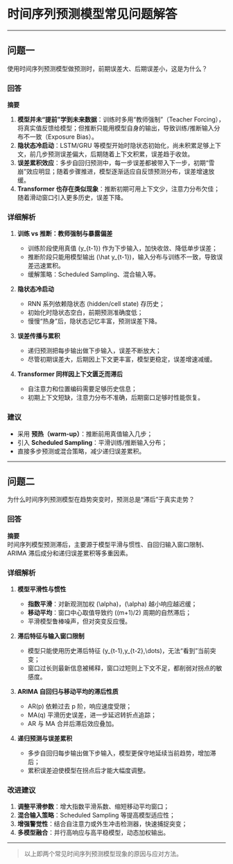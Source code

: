 # 时间序列预测模型常见问题解答

---

## 问题一  
使用时间序列预测模型做预测时，前期误差大、后期误差小，这是为什么？

### 回答

**摘要**  
1. **模型并未“提前”学到未来数据**：训练时多用“教师强制”（Teacher Forcing），将真实值反馈给模型；但推断只能用模型自身的输出，导致训练/推断输入分布不一致（Exposure Bias）。  
2. **隐状态冷启动**：LSTM/GRU 等模型开始时隐状态初始化，尚未积累足够上下文，前几步预测误差偏大，后期随着上下文积累，误差趋于收敛。  
3. **误差累积效应**：多步自回归预测中，每一步误差都被带入下一步，初期“雪崩”效应明显；随着步骤推进，模型逐渐适应自反馈预测分布，误差增速放缓。  
4. **Transformer 也存在类似现象**：推断初期可用上下文少，注意力分布欠佳；随着滑动窗口引入更多历史，误差下降。

### 详细解析

1. **训练 vs 推断：教师强制与暴露偏差**  
   - 训练阶段使用真值 \(y_{t-1}\) 作为下步输入，加快收敛、降低单步误差；  
   - 推断阶段只能用模型输出 \(\hat y_{t-1}\)，输入分布与训练不一致，导致误差迅速累积。  
   - 缓解策略：Scheduled Sampling、混合输入等。

2. **隐状态冷启动**  
   - RNN 系列依赖隐状态 (hidden/cell state) 存历史；  
   - 初始化时隐状态空白，前期预测准确度低；  
   - 慢慢“热身”后，隐状态记忆丰富，预测误差下降。

3. **误差传播与累积**  
   - 递归预测把每步输出做下步输入，误差不断放大；  
   - 尽管初期误差大，后期因上下文更丰富，模型更稳定，误差增速减缓。

4. **Transformer 同样因上下文匮乏而滞后**  
   - 自注意力和位置编码需要足够历史信息；  
   - 初期上下文短缺，注意力分布不准确，后期窗口足够时性能恢复。

### 建议  
- 采用 **预热（warm-up）**：推断前用真值输入几步；  
- 引入 **Scheduled Sampling**：平滑训练/推断输入分布；  
- 直接多步预测或混合策略，减少递归误差累积。

---

## 问题二  
为什么时间序列预测模型在趋势突变时，预测总是“滞后”于真实走势？

### 回答

**摘要**  
时间序列模型预测滞后，主要源于模型平滑与惯性、自回归输入窗口限制、ARIMA 滞后成分和递归误差累积等多重因素。

### 详细解析

1. **模型平滑性与惯性**  
   - **指数平滑**：对新观测加权 \(\alpha\)，\(\alpha\) 越小响应越迟缓；  
   - **移动平均**：窗口中心取值导致约 \((m+1)/2\) 周期的自然滞后；  
   - 平滑模型鲁棒噪声，但对突变反应慢。

2. **滞后特征与输入窗口限制**  
   - 模型只能使用历史滞后特征 \(y_{t-1},y_{t-2},\dots\)，无法“看到”当前突变；  
   - 窗口过长则最新信息被稀释，窗口过短则上下文不足，都削弱对拐点的敏感度。

3. **ARIMA 自回归与移动平均的滞后性质**  
   - AR(p) 依赖过去 p 阶，响应速度受限；  
   - MA(q) 平滑历史误差，进一步延迟转折点追踪；  
   - AR 与 MA 合并后滞后效应叠加。

4. **递归预测与误差累积**  
   - 多步自回归每步输出做下步输入，模型更保守地延续当前趋势，增加滞后；  
   - 累积误差迫使模型在拐点后才能大幅度调整。

### 改进建议  
1. **调整平滑参数**：增大指数平滑系数、缩短移动平均窗口；  
2. **混合输入策略**：Scheduled Sampling 等提高模型适应性；  
3. **增强警觉性**：结合自注意力或外生冲击检测器，快速捕捉突变；  
4. **多模型融合**：并行高响应与高平稳模型，动态加权输出。

---

> 以上即两个常见时间序列预测模型现象的原因与应对方法。  

